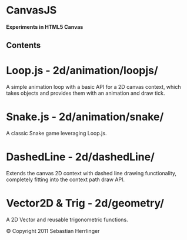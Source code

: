 # CanvasJS
#### Experiments in HTML5 Canvas

## Contents
# Loop.js - 2d/animation/loopjs/
A simple animation loop with a basic API for a 2D canvas context,
which takes objects and provides them with an animation and draw tick.

# Snake.js - 2d/animation/snake/
A classic Snake game leveraging Loop.js.

# DashedLine - 2d/dashedLine/
Extends the canvas 2D context with dashed line drawing functionality,
completely fitting into the context path draw API.

# Vector2D & Trig - 2d/geometry/
A 2D Vector and reusable trigonometric functions.

&copy; Copyright 2011 Sebastian Herrlinger